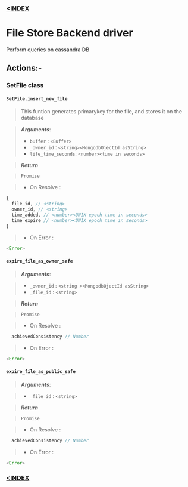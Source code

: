 ### [<INDEX](../)

# File Store Backend driver

Perform queries on cassandra DB

## Actions:-

### SetFile class

#### ` SetFile.insert_new_file `

> This funtion generates primarykey for the file, and stores it on the database

> ***Arguments***:
>  - `buffer`           : `<Buffer>`
>  - `_owner_id`        : `<string><MongodbOjectId asString>`
>  - `life_time_seconds`: `<number><time in seconds>`

> ***Return***

> `Promise`

>  - On Resolve : 
```js
{
  file_id, // <string>
  owner_id, // <string>
  time_added, // <number><UNIX epoch time in seconds>
  time_expire // <number><UNIX epoch time in seconds>
}
```

>  - On Error : 
  
```js
<Error>
```

#### ` expire_file_as_owner_safe `

> ***Arguments***:

>  - `_owner_id`       : `<string ><MongodbOjectId asString>`
>  - `_file_id`        : `<string>`

> ***Return***

> `Promise`

>  - On Resolve : 
```js
  achievedConsistency // Number
```

>  - On Error : 
```js
<Error>
```

#### ` expire_file_as_public_safe `

> ***Arguments***:

>  - `_file_id`        : `<string>`

> ***Return***

> `Promise`

>  - On Resolve : 
```js
  achievedConsistency // Number
```

>  - On Error : 
```js
<Error>
```

### [<INDEX](../)
